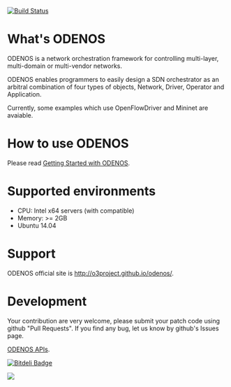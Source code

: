 
[![Build Status](https://travis-ci.org/o3project/odenos.svg?branch=develop)](https://travis-ci.org/o3project/odenos)

What's ODENOS
==========================
ODENOS is a network orchestration framework for controlling
multi-layer, multi-domain or multi-vendor networks.

ODENOS enables programmers to easily design a SDN orchestrator
as an arbitral combination of four types of objects, Network, 
Driver, Operator and Application.

Currently, some examples which use OpenFlowDriver and Mininet
are avaiable.


How to use ODENOS
==========================
Please read [Getting Started with ODENOS](/doc/QUICKSTART.md).


Supported environments
==========================
- CPU: Intel x64 servers (with compatible)
- Memory: >= 2GB
- Ubuntu 14.04


Support
==========================
ODENOS official site is <http://o3project.github.io/odenos/>.


Development
==========================
Your contribution are very welcome, please submit your patch code using
github "Pull Requests".
If you find any bug, let us know by github's Issues page.

[ODENOS APIs](/doc/api/index.md).


[![Bitdeli Badge](https://d2weczhvl823v0.cloudfront.net/haizawa/odenos/trend.png)](https://bitdeli.com/free "Bitdeli Badge")

<a href="http://haizawa/odenos/master/README.md">
  <img src="https://ga-beacon.appspot.com/UA-66647984-1/haizawa/odenos/master/README.md" />
</a>
